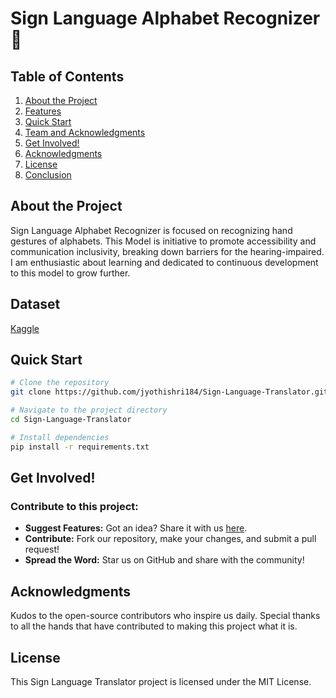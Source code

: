 # Sign Language Alphabet Recognizer 🤟

## Table of Contents
1. [About the Project](#about-the-project)
2. [Features](#features)
3. [Quick Start](#quick-start)
4. [Team and Acknowledgments](#team-and-acknowledgments)
5. [Get Involved!](#get-involved)
6. [Acknowledgments](#acknowledgments)
7. [License](#license)
8. [Conclusion](#conclusion)

## About the Project

Sign Language Alphabet Recognizer is focused on recognizing hand gestures of alphabets. This Model is initiative to promote accessibility and communication inclusivity, breaking down barriers for the hearing-impaired. I am enthusiastic about learning and dedicated to continuous development to this model to grow further.

## Dataset
[Kaggle](https://www.kaggle.com/datasets/ayuraj/american-sign-language-dataset)
  

## Quick Start
```bash
# Clone the repository
git clone https://github.com/jyothishri184/Sign-Language-Translator.git

# Navigate to the project directory
cd Sign-Language-Translator

# Install dependencies
pip install -r requirements.txt
```


## Get Involved!

### Contribute to this project:

- **Suggest Features:** Got an idea? Share it with us [here](#).
- **Contribute:** Fork our repository, make your changes, and submit a pull request!
- **Spread the Word:** Star us on GitHub and share with the community!

## Acknowledgments

Kudos to the open-source contributors who inspire us daily. Special thanks to all the hands that have contributed to making this project what it is.

## License

This Sign Language Translator project is licensed under the MIT License.
